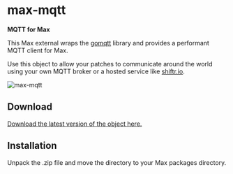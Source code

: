 # max-mqtt

**MQTT for Max**

This Max external wraps the [gomqtt](https://github.com/256dpi/gomqtt) library and provides a performant MQTT client for Max.

Use this object to allow your patches to communicate around the world using your own MQTT broker or a hosted service like [shiftr.io](https://shiftr.io).

![max-mqtt](http://joel-github-static.s3.amazonaws.com/max-mqtt/max-mqtt.png)

## Download

[Download the latest version of the object here.](https://github.com/256dpi/max-mqtt/releases)

## Installation

Unpack the .zip file and move the directory to your Max packages directory.
